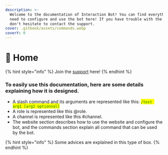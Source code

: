 ```yaml
---
description: >-
  Welcome to the documentation of Interaction Bot! You can find everything you
  need to configure and use the bot here! If you have trouble with the bot,
  don't hesitate to contact the support.
cover: .gitbook/assets/commands.webp
coverY: 0
---
```


# 📍 Home

{% hint style="info" %}
Join the [support](https://support.interaction-bot.com) here!
{% endhint %}

### To easily use this documentation, here are some details explaining how it is designed.

* A slash command and its arguments are represented like this: <mark style="color:green;">`/test arg1 [arg2 optionnal]`</mark>&#x20;
* A role is represented like this @role.
* A channel is represented like this #channel.
* The website section describes how to use the website and configure the bot, and the commands section explain all command that can be used by the bot.

{% hint style="info" %}
Some advices are explained in this type of box.
{% endhint %}

